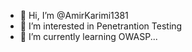 - 👋 Hi, I’m @AmirKarimi1381
- 👀 I’m interested in Penetrantion Testing
- 🌱 I’m currently learning OWASP...
